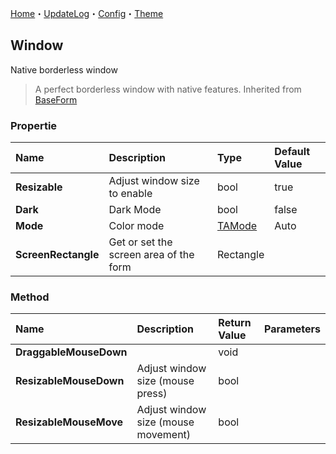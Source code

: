 [Home](../Home.md)・[UpdateLog](../UpdateLog.md)・[Config](../Config.md)・[Theme](../Theme.md)

## Window

Native borderless window

> A perfect borderless window with native features. Inherited from [BaseForm](BaseForm)

### Propertie

Name | Description | Type | Default Value |
:--|:--|:--|:--|
**Resizable** | Adjust window size to enable | bool | true |
**Dark** | Dark Mode | bool | false |
**Mode** | Color mode | [TAMode](../Control/Enum.md#tamode) | Auto 
**ScreenRectangle** | Get or set the screen area of the form | Rectangle |

### Method

Name | Description | Return Value | Parameters |
:--|:--|:--|:--|
**DraggableMouseDown** | | void ||
**ResizableMouseDown** | Adjust window size (mouse press) | bool ||
**ResizableMouseMove** | Adjust window size (mouse movement) | bool ||